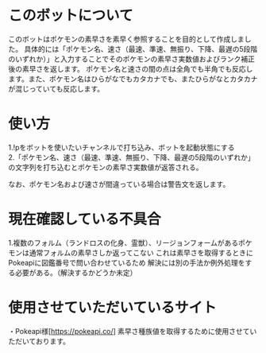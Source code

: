 # このボットについて 
このボットはポケモンの素早さを素早く参照することを目的として作成しました。
具体的には「ポケモン名、速さ（最速、準速、無振り、下降、最遅の5段階のいずれか）」と入力することでそのポケモンの素早さ実数値およびランク補正後の素早さを返します。
ポケモン名と速さの間の点は全角でも半角でも反応します。また、ポケモン名はひらがなでもカタカナでも、またひらがなとカタカナが混じっていても反応します。

# 使い方　
1.!pをボットを使いたいチャンネルで打ち込み、ボットを起動状態にする<br>
2.「ポケモン名、速さ（最速、準速、無振り、下降、最遅の5段階のいずれか」の文字列を打ち込むとポケモンの素早さ実数値が返答される。

なお、ポケモン名および速さが間違っている場合は警告文を返します。

# 現在確認している不具合
1.複数のフォルム（ランドロスの化身、霊獣）、リージョンフォームがあるポケモンは通常フォルムの素早さしか返ってこない
これは素早さを取得するときにPokeapiに図鑑番号で問い合わせているため
解決には別の手法か例外処理をする必要がある。（解決するかどうか未定）

# 使用させていただいているサイト
・Pokeapi様[https://pokeapi.co/]
素早さ種族値を取得するために使用させていただいております。

